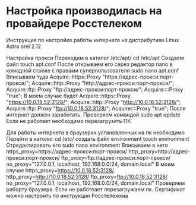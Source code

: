 # Настройка производилась на провайдере Росстелеком
Инструкция по настройке работы интернета на дистрибутиве Linux Astra orel 2.12

Настройка прокси
Переходим в каталог /etc/apt/
cd /etc/apt
Создаем файл
touch apt.conf
После открываем его серез редактор nano в комадной строке с правами суперпользователя
sudo nano apt.conf
Вписываем туда
Acquire::https::Proxy "https://адрес-прокси:порт-прокси/";
Acquire::http::Proxy "http://адрес-прокси:порт-прокси/";
Acquire::ftp::Proxy "ftp://адрес-прокси:порт-прокси/";
Acquire::::Proxy "true";
В моем случае будет 
Acquire::https::Proxy "https://10.0.18.52:3128/";
Acquire::http::Proxy "http://10.0.18.52:3128/";
Acquire::ftp::Proxy "ftp://10.0.18.52:3128/";
Acquire::::Proxy "true";
После интернет должен заработать.
Проверяем командой 
sudo apt update
Если не работает необходимо перезагрузить ПК

Для работы интернета в браузерах установленных на пк необходимо
Перейти в католог 
cd /etc/
создать файл environment
touch environment
Отредактировать его
sudo nano environment
Вписываем в него
https_proxy=https://адрес-прокси:порт-прокси/
http_proxy=http://адрес-прокси:порт-прокси/
ftp_proxy=ftp://адрес-прокси:порт-прокси/
no_proxy="127.0.0.1, localhost, 192.168.0.0/24, domain.local"
В моем случае
https_proxy=https://10.0.18.52:3128/
http_proxy=http://10.0.18.52:3128/
ftp_proxy=ftp://10.0.18.52:3128/
no_proxy="127.0.0.1, localhost, 192.168.0.0/24, domain.local"
Проверяем раборту браузера.
Если не работеает перезагружаем пк.
Сертификат можно настроить по инструкции Росстелекома
